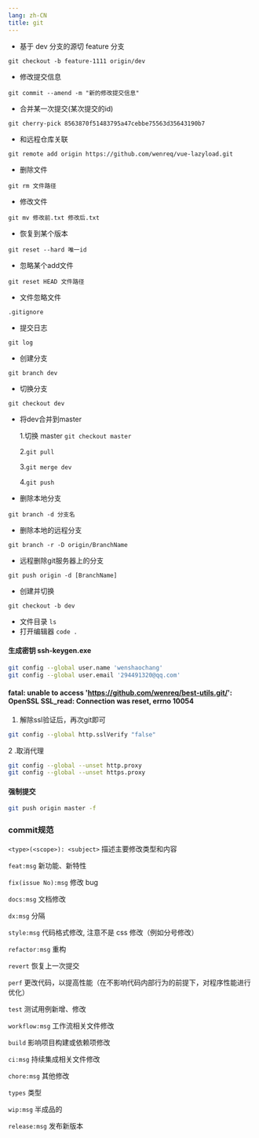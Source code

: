 ```yaml
---
lang: zh-CN
title: git
---
```


- 基于 dev 分支的源切 feature 分支

`git checkout -b feature-1111 origin/dev`

- 修改提交信息

`git commit --amend -m "新的修改提交信息"`

- 合并某一次提交(某次提交的id)

`git cherry-pick 8563870f51483795a47cebbe75563d35643190b7`

- 和远程仓库关联

`git remote add origin https://github.com/wenreq/vue-lazyload.git`

- 删除文件

`git rm 文件路径`

- 修改文件

`git mv 修改前.txt 修改后.txt`

- 恢复到某个版本

`git reset --hard 唯一id`

- 忽略某个add文件  

`git reset HEAD 文件路径`

- 文件忽略文件 

`.gitignore`

- 提交日志

`git log`

- 创建分支

`git branch dev`

- 切换分支

`git checkout dev`

- 将dev合并到master

  1.切换 master `git checkout master`

  2.`git pull`

  3.`git merge dev`

  4.`git push`

- 删除本地分支

`git branch -d 分支名`

- 删除本地的远程分支

`git branch -r -D origin/BranchName`

- 远程删除git服务器上的分支

`git push origin -d [BranchName]`

- 创建并切换

`git checkout -b dev`

- 文件目录 `ls`
- 打开编辑器 `code .`

#### 生成密钥 ssh-keygen.exe

```sh
git config --global user.name 'wenshaochang'
git config --global user.email '294491320@qq.com'
```

#### fatal: unable to access 'https://github.com/wenreq/best-utils.git/': OpenSSL SSL_read: Connection was reset, errno 10054

1. 解除ssl验证后，再次git即可

```sh
git config --global http.sslVerify "false"
```

2 .取消代理

```sh
git config --global --unset http.proxy
git config --global --unset https.proxy
```

#### 强制提交

```sh
git push origin master -f
```

### commit规范

`<type>(<scope>): <subject>` 描述主要修改类型和内容

`feat:msg` 新功能、新特性

`fix(issue No):msg` 修改 bug

`docs:msg` 文档修改

`dx:msg` 分隔

`style:msg` 代码格式修改, 注意不是 css 修改（例如分号修改）

`refactor:msg` 重构

`revert` 恢复上一次提交

`perf` 更改代码，以提高性能（在不影响代码内部行为的前提下，对程序性能进行优化）

`test` 测试用例新增、修改

`workflow:msg` 工作流相关文件修改

`build` 影响项目构建或依赖项修改

`ci:msg` 持续集成相关文件修改

`chore:msg` 其他修改

`types` 类型

`wip:msg` 半成品的

`release:msg` 发布新版本
